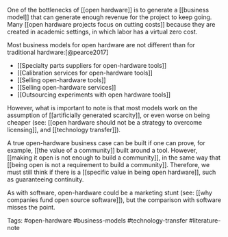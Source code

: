 One of the bottlenecks of [[open hardware]] is to generate a [[business model]] that can generate enough revenue for the project to keep going. Many [[open hardware projects focus on cutting costs]] because they are created in academic settings, in which labor has a virtual zero cost. 

Most business models for open hardware are not different than for traditional hardware:[@pearce2017] 

- [[Specialty parts suppliers for open-hardware tools]]
- [[Calibration services for open-hardware tools]]
- [[Selling open-hardware tools]]
- [[Selling open-hardware services]]
- [[Outsourcing experiments with open hardware tools]]

However, what is important to note is that most models work on the assumption of [[artificially generated scarcity]], or even worse on being cheaper (see: [[open hardware should not be a strategy to overcome licensing]], and [[technology transfer]]). 

A true open-hardware business case can be built if one can prove, for example, [[the value of a community]] built around a tool. However, [[making it open is not enough to build a community]], in the same way that [[being open is not a requirement to build a community]]. Therefore, we must still think if there is a [[specific value in being open hardware]], such as guaranteeing continuity.  

As with software, open-hardware could be a marketing stunt (see: [[why companies fund open source software]]), but the comparison with software misses the point. 

Tags: #open-hardware #business-models #technology-transfer #literature-note 